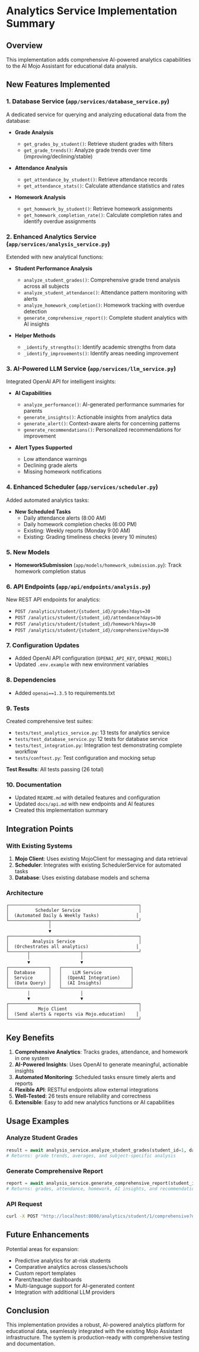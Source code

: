 # Analytics Service Implementation Summary

## Overview
This implementation adds comprehensive AI-powered analytics capabilities to the AI Mojo Assistant for educational data analysis.

## New Features Implemented

### 1. Database Service (`app/services/database_service.py`)
A dedicated service for querying and analyzing educational data from the database:

- **Grade Analysis**
  - `get_grades_by_student()`: Retrieve student grades with filters
  - `get_grade_trends()`: Analyze grade trends over time (improving/declining/stable)
  
- **Attendance Analysis**
  - `get_attendance_by_student()`: Retrieve attendance records
  - `get_attendance_stats()`: Calculate attendance statistics and rates
  
- **Homework Analysis**
  - `get_homework_by_student()`: Retrieve homework assignments
  - `get_homework_completion_rate()`: Calculate completion rates and identify overdue assignments

### 2. Enhanced Analytics Service (`app/services/analysis_service.py`)
Extended with new analytical functions:

- **Student Performance Analysis**
  - `analyze_student_grades()`: Comprehensive grade trend analysis across all subjects
  - `analyze_student_attendance()`: Attendance pattern monitoring with alerts
  - `analyze_homework_completion()`: Homework tracking with overdue detection
  - `generate_comprehensive_report()`: Complete student analytics with AI insights

- **Helper Methods**
  - `_identify_strengths()`: Identify academic strengths from data
  - `_identify_improvements()`: Identify areas needing improvement

### 3. AI-Powered LLM Service (`app/services/llm_service.py`)
Integrated OpenAI API for intelligent insights:

- **AI Capabilities**
  - `analyze_performance()`: AI-generated performance summaries for parents
  - `generate_insights()`: Actionable insights from analytics data
  - `generate_alert()`: Context-aware alerts for concerning patterns
  - `generate_recommendations()`: Personalized recommendations for improvement
  
- **Alert Types Supported**
  - Low attendance warnings
  - Declining grade alerts
  - Missing homework notifications

### 4. Enhanced Scheduler (`app/services/scheduler.py`)
Added automated analytics tasks:

- **New Scheduled Tasks**
  - Daily attendance alerts (8:00 AM)
  - Daily homework completion checks (6:00 PM)
  - Existing: Weekly reports (Monday 9:00 AM)
  - Existing: Grading timeliness checks (every 10 minutes)

### 5. New Models
- **HomeworkSubmission** (`app/models/homework_submission.py`): Track homework completion status

### 6. API Endpoints (`app/api/endpoints/analysis.py`)
New REST API endpoints for analytics:

- `POST /analytics/student/{student_id}/grades?days=30`
- `POST /analytics/student/{student_id}/attendance?days=30`
- `POST /analytics/student/{student_id}/homework?days=30`
- `POST /analytics/student/{student_id}/comprehensive?days=30`

### 7. Configuration Updates
- Added OpenAI API configuration (`OPENAI_API_KEY`, `OPENAI_MODEL`)
- Updated `.env.example` with new environment variables

### 8. Dependencies
- Added `openai==1.3.5` to requirements.txt

### 9. Tests
Created comprehensive test suites:

- `tests/test_analytics_service.py`: 13 tests for analytics service
- `tests/test_database_service.py`: 12 tests for database service
- `tests/test_integration.py`: Integration test demonstrating complete workflow
- `tests/conftest.py`: Test configuration and mocking setup

**Test Results**: All tests passing (26 total)

### 10. Documentation
- Updated `README.md` with detailed features and configuration
- Updated `docs/api.md` with new endpoints and AI features
- Created this implementation summary

## Integration Points

### With Existing Systems
1. **Mojo Client**: Uses existing MojoClient for messaging and data retrieval
2. **Scheduler**: Integrates with existing SchedulerService for automated tasks
3. **Database**: Uses existing database models and schema

### Architecture
```
┌─────────────────────────────────────────────────┐
│          Scheduler Service                      │
│  (Automated Daily & Weekly Tasks)              │
└───────────────┬─────────────────────────────────┘
                │
                ▼
┌─────────────────────────────────────────────────┐
│         Analysis Service                        │
│  (Orchestrates all analytics)                  │
└───────┬───────────────────┬─────────────────────┘
        │                   │
        ▼                   ▼
┌───────────────┐   ┌──────────────────────────┐
│  Database     │   │    LLM Service           │
│  Service      │   │  (OpenAI Integration)    │
│  (Data Query) │   │  (AI Insights)           │
└───────────────┘   └──────────────────────────┘
        │                   │
        ▼                   ▼
┌─────────────────────────────────────────────────┐
│           Mojo Client                           │
│  (Send alerts & reports via Mojo.education)    │
└─────────────────────────────────────────────────┘
```

## Key Benefits

1. **Comprehensive Analytics**: Tracks grades, attendance, and homework in one system
2. **AI-Powered Insights**: Uses OpenAI to generate meaningful, actionable insights
3. **Automated Monitoring**: Scheduled tasks ensure timely alerts and reports
4. **Flexible API**: RESTful endpoints allow external integrations
5. **Well-Tested**: 26 tests ensure reliability and correctness
6. **Extensible**: Easy to add new analytics functions or AI capabilities

## Usage Examples

### Analyze Student Grades
```python
result = await analysis_service.analyze_student_grades(student_id=1, days=30)
# Returns: grade trends, averages, and subject-specific analysis
```

### Generate Comprehensive Report
```python
report = await analysis_service.generate_comprehensive_report(student_id=1, days=30)
# Returns: grades, attendance, homework, AI insights, and recommendations
```

### API Request
```bash
curl -X POST "http://localhost:8000/analytics/student/1/comprehensive?days=30"
```

## Future Enhancements

Potential areas for expansion:
- Predictive analytics for at-risk students
- Comparative analytics across classes/schools
- Custom report templates
- Parent/teacher dashboards
- Multi-language support for AI-generated content
- Integration with additional LLM providers

## Conclusion

This implementation provides a robust, AI-powered analytics platform for educational data, seamlessly integrated with the existing Mojo Assistant infrastructure. The system is production-ready with comprehensive testing and documentation.
